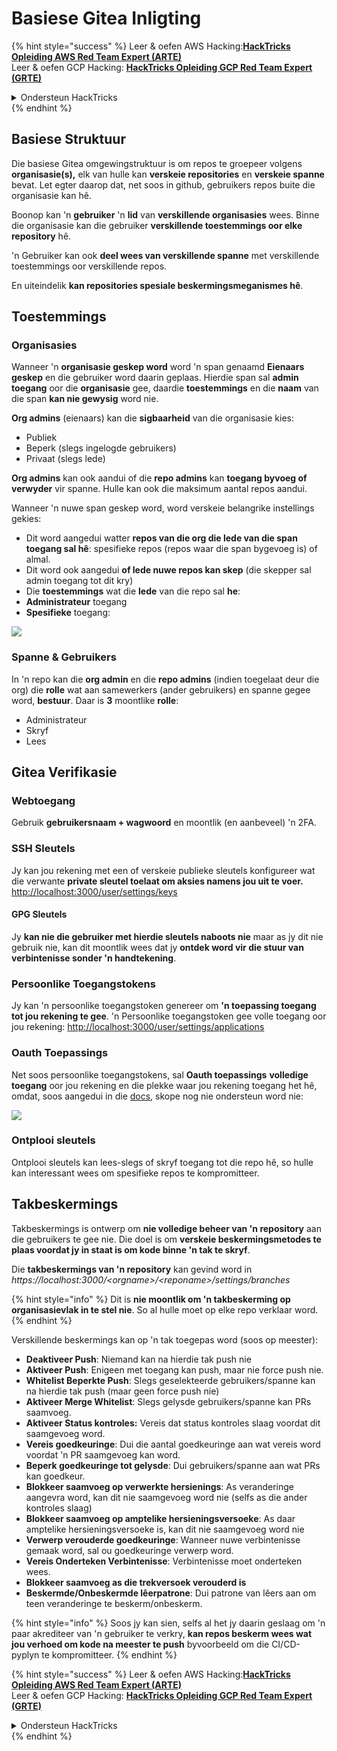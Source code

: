 # Basiese Gitea Inligting

{% hint style="success" %}
Leer & oefen AWS Hacking:<img src="../../.gitbook/assets/image (1) (1) (1) (1).png" alt="" data-size="line">[**HackTricks Opleiding AWS Red Team Expert (ARTE)**](https://training.hacktricks.xyz/courses/arte)<img src="../../.gitbook/assets/image (1) (1) (1) (1).png" alt="" data-size="line">\
Leer & oefen GCP Hacking: <img src="../../.gitbook/assets/image (2) (1).png" alt="" data-size="line">[**HackTricks Opleiding GCP Red Team Expert (GRTE)**<img src="../../.gitbook/assets/image (2) (1).png" alt="" data-size="line">](https://training.hacktricks.xyz/courses/grte)

<details>

<summary>Ondersteun HackTricks</summary>

* Kyk na die [**subskripsie planne**](https://github.com/sponsors/carlospolop)!
* **Sluit aan by die** 💬 [**Discord groep**](https://discord.gg/hRep4RUj7f) of die [**telegram groep**](https://t.me/peass) of **volg** ons op **Twitter** 🐦 [**@hacktricks\_live**](https://twitter.com/hacktricks_live)**.**
* **Deel hacking truuks deur PRs in te dien na die** [**HackTricks**](https://github.com/carlospolop/hacktricks) en [**HackTricks Cloud**](https://github.com/carlospolop/hacktricks-cloud) github repos.

</details>
{% endhint %}

## Basiese Struktuur

Die basiese Gitea omgewingstruktuur is om repos te groepeer volgens **organisasie(s),** elk van hulle kan **verskeie repositories** en **verskeie spanne** bevat. Let egter daarop dat, net soos in github, gebruikers repos buite die organisasie kan hê.

Boonop kan 'n **gebruiker** 'n **lid** van **verskillende organisasies** wees. Binne die organisasie kan die gebruiker **verskillende toestemmings oor elke repository** hê.

'n Gebruiker kan ook **deel wees van verskillende spanne** met verskillende toestemmings oor verskillende repos.

En uiteindelik **kan repositories spesiale beskermingsmeganismes hê**.

## Toestemmings

### Organisasies

Wanneer 'n **organisasie geskep word** word 'n span genaamd **Eienaars** **geskep** en die gebruiker word daarin geplaas. Hierdie span sal **admin toegang** oor die **organisasie** gee, daardie **toestemmings** en die **naam** van die span **kan nie gewysig** word nie.

**Org admins** (eienaars) kan die **sigbaarheid** van die organisasie kies:

* Publiek
* Beperk (slegs ingelogde gebruikers)
* Privaat (slegs lede)

**Org admins** kan ook aandui of die **repo admins** kan **toegang byvoeg of verwyder** vir spanne. Hulle kan ook die maksimum aantal repos aandui.

Wanneer 'n nuwe span geskep word, word verskeie belangrike instellings gekies:

* Dit word aangedui watter **repos van die org die lede van die span toegang sal hê**: spesifieke repos (repos waar die span bygevoeg is) of almal.
* Dit word ook aangedui **of lede nuwe repos kan skep** (die skepper sal admin toegang tot dit kry)
* Die **toestemmings** wat die **lede** van die repo sal **he**:
* **Administrateur** toegang
* **Spesifieke** toegang:

![](<../../.gitbook/assets/image (118).png>)

### Spanne & Gebruikers

In 'n repo kan die **org admin** en die **repo admins** (indien toegelaat deur die org) die **rolle** wat aan samewerkers (ander gebruikers) en spanne gegee word, **bestuur**. Daar is **3** moontlike **rolle**:

* Administrateur
* Skryf
* Lees

## Gitea Verifikasie

### Webtoegang

Gebruik **gebruikersnaam + wagwoord** en moontlik (en aanbeveel) 'n 2FA.

### **SSH Sleutels**

Jy kan jou rekening met een of verskeie publieke sleutels konfigureer wat die verwante **private sleutel toelaat om aksies namens jou uit te voer.** [http://localhost:3000/user/settings/keys](http://localhost:3000/user/settings/keys)

#### **GPG Sleutels**

Jy **kan nie die gebruiker met hierdie sleutels naboots nie** maar as jy dit nie gebruik nie, kan dit moontlik wees dat jy **ontdek word vir die stuur van verbintenisse sonder 'n handtekening**.

### **Persoonlike Toegangstokens**

Jy kan 'n persoonlike toegangstoken genereer om **'n toepassing toegang tot jou rekening te gee**. 'n Persoonlike toegangstoken gee volle toegang oor jou rekening: [http://localhost:3000/user/settings/applications](http://localhost:3000/user/settings/applications)

### Oauth Toepassings

Net soos persoonlike toegangstokens, sal **Oauth toepassings** **volledige toegang** oor jou rekening en die plekke waar jou rekening toegang het hê, omdat, soos aangedui in die [docs](https://docs.gitea.io/en-us/oauth2-provider/#scopes), skope nog nie ondersteun word nie:

![](<../../.gitbook/assets/image (194).png>)

### Ontplooi sleutels

Ontplooi sleutels kan lees-slegs of skryf toegang tot die repo hê, so hulle kan interessant wees om spesifieke repos te kompromitteer.

## Takbeskermings

Takbeskermings is ontwerp om **nie volledige beheer van 'n repository** aan die gebruikers te gee nie. Die doel is om **verskeie beskermingsmetodes te plaas voordat jy in staat is om kode binne 'n tak te skryf**.

Die **takbeskermings van 'n repository** kan gevind word in _https://localhost:3000/\<orgname>/\<reponame>/settings/branches_

{% hint style="info" %}
Dit is **nie moontlik om 'n takbeskerming op organisasievlak in te stel nie**. So al hulle moet op elke repo verklaar word.
{% endhint %}

Verskillende beskermings kan op 'n tak toegepas word (soos op meester):

* **Deaktiveer Push**: Niemand kan na hierdie tak push nie
* **Aktiveer Push**: Enigeen met toegang kan push, maar nie force push nie.
* **Whitelist Beperkte Push**: Slegs geselekteerde gebruikers/spanne kan na hierdie tak push (maar geen force push nie)
* **Aktiveer Merge Whitelist**: Slegs gelysde gebruikers/spanne kan PRs saamvoeg.
* **Aktiveer Status kontroles:** Vereis dat status kontroles slaag voordat dit saamgevoeg word.
* **Vereis goedkeuringe**: Dui die aantal goedkeuringe aan wat vereis word voordat 'n PR saamgevoeg kan word.
* **Beperk goedkeuringe tot gelysde**: Dui gebruikers/spanne aan wat PRs kan goedkeur.
* **Blokkeer saamvoeg op verwerkte hersienings**: As veranderinge aangevra word, kan dit nie saamgevoeg word nie (selfs as die ander kontroles slaag)
* **Blokkeer saamvoeg op amptelike hersieningsversoeke**: As daar amptelike hersieningsversoeke is, kan dit nie saamgevoeg word nie
* **Verwerp verouderde goedkeuringe**: Wanneer nuwe verbintenisse gemaak word, sal ou goedkeuringe verwerp word.
* **Vereis Onderteken Verbintenisse**: Verbintenisse moet onderteken wees.
* **Blokkeer saamvoeg as die trekversoek verouderd is**
* **Beskermde/Onbeskermde lêerpatrone**: Dui patrone van lêers aan om teen veranderinge te beskerm/onbeskerm.

{% hint style="info" %}
Soos jy kan sien, selfs al het jy daarin geslaag om 'n paar akrediteer van 'n gebruiker te verkry, **kan repos beskerm wees wat jou verhoed om kode na meester te push** byvoorbeeld om die CI/CD-pyplyn te kompromitteer.
{% endhint %}

{% hint style="success" %}
Leer & oefen AWS Hacking:<img src="../../.gitbook/assets/image (1) (1) (1) (1).png" alt="" data-size="line">[**HackTricks Opleiding AWS Red Team Expert (ARTE)**](https://training.hacktricks.xyz/courses/arte)<img src="../../.gitbook/assets/image (1) (1) (1) (1).png" alt="" data-size="line">\
Leer & oefen GCP Hacking: <img src="../../.gitbook/assets/image (2) (1).png" alt="" data-size="line">[**HackTricks Opleiding GCP Red Team Expert (GRTE)**<img src="../../.gitbook/assets/image (2) (1).png" alt="" data-size="line">](https://training.hacktricks.xyz/courses/grte)

<details>

<summary>Ondersteun HackTricks</summary>

* Kyk na die [**subskripsie planne**](https://github.com/sponsors/carlospolop)!
* **Sluit aan by die** 💬 [**Discord groep**](https://discord.gg/hRep4RUj7f) of die [**telegram groep**](https://t.me/peass) of **volg** ons op **Twitter** 🐦 [**@hacktricks\_live**](https://twitter.com/hacktricks_live)**.**
* **Deel hacking truuks deur PRs in te dien na die** [**HackTricks**](https://github.com/carlospolop/hacktricks) en [**HackTricks Cloud**](https://github.com/carlospolop/hacktricks-cloud) github repos.

</details>
{% endhint %}
